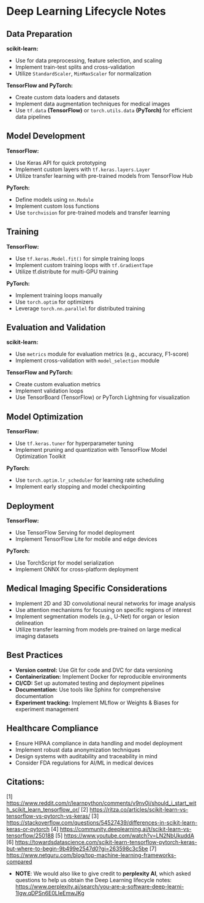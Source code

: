 # Deep Learning Lifecycle Notes

## Data Preparation

**scikit-learn:**

- Use for data preprocessing, feature selection, and scaling
- Implement train-test splits and cross-validation
- Utilize `StandardScaler`, `MinMaxScaler` for normalization

**TensorFlow and PyTorch:**

- Create custom data loaders and datasets
- Implement data augmentation techniques for medical images
- Use `tf.data` **(TensorFlow)** or `torch.utils.data` **(PyTorch)** for efficient data pipelines

## Model Development

**TensorFlow:**

- Use Keras API for quick prototyping
- Implement custom layers with `tf.keras.layers.Layer`
- Utilize transfer learning with pre-trained models from TensorFlow Hub

**PyTorch:**

- Define models using `nn.Module`
- Implement custom loss functions
- Use `torchvision` for pre-trained models and transfer learning

## Training

**TensorFlow:**

- Use `tf.keras.Model.fit()` for simple training loops
- Implement custom training loops with `tf.GradientTape`
- Utilize tf.distribute for multi-GPU training

**PyTorch:**

- Implement training loops manually
- Use `torch.optim` for optimizers
- Leverage `torch.nn.parallel` for distributed training

## Evaluation and Validation

**scikit-learn:**

- Use `metrics` module for evaluation metrics (e.g., accuracy, F1-score)
- Implement cross-validation with `model_selection` module

**TensorFlow and PyTorch:**

- Create custom evaluation metrics
- Implement validation loops
- Use TensorBoard (TensorFlow) or PyTorch Lightning for visualization

## Model Optimization

**TensorFlow:**

- Use `tf.keras.tuner` for hyperparameter tuning
- Implement pruning and quantization with TensorFlow Model Optimization Toolkit

**PyTorch:**

- Use `torch.optim.lr_scheduler` for learning rate scheduling
- Implement early stopping and model checkpointing

## Deployment

**TensorFlow:**

- Use TensorFlow Serving for model deployment
- Implement TensorFlow Lite for mobile and edge devices

**PyTorch:**

- Use TorchScript for model serialization
- Implement ONNX for cross-platform deployment

## Medical Imaging Specific Considerations

- Implement 2D and 3D convolutional neural networks for image analysis
- Use attention mechanisms for focusing on specific regions of interest
- Implement segmentation models (e.g., U-Net) for organ or lesion delineation
- Utilize transfer learning from models pre-trained on large medical imaging datasets

## Best Practices

- **Version control:** Use Git for code and DVC for data versioning
- **Containerization:** Implement Docker for reproducible environments
- **CI/CD:** Set up automated testing and deployment pipelines
- **Documentation:** Use tools like Sphinx for comprehensive documentation
- **Experiment tracking:** Implement MLflow or Weights & Biases for experiment management

## Healthcare Compliance

- Ensure HIPAA compliance in data handling and model deployment
- Implement robust data anonymization techniques
- Design systems with auditability and traceability in mind
- Consider FDA regulations for AI/ML in medical devices


## Citations:

[1] https://www.reddit.com/r/learnpython/comments/v9nv0j/should_i_start_with_scikit_learn_tensorflow_or/
[2] https://ritza.co/articles/scikit-learn-vs-tensorflow-vs-pytorch-vs-keras/
[3] https://stackoverflow.com/questions/54527439/differences-in-scikit-learn-keras-or-pytorch
[4] https://community.deeplearning.ai/t/scikit-learn-vs-tensorflow/250188
[5] https://www.youtube.com/watch?v=LN2NbUkuddA
[6] https://towardsdatascience.com/scikit-learn-tensorflow-pytorch-keras-but-where-to-begin-9b499e2547d0?gi=263598c3c5be
[7] https://www.netguru.com/blog/top-machine-learning-frameworks-compared

- **NOTE**: We would also like to give credit to **perplexity AI**, which asked questions to help us obtain the Deep Learning lifecycle notes: https://www.perplexity.ai/search/you-are-a-software-deep-learni-1lgw.qDPSn6E0LIeEmwJKg